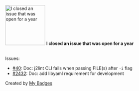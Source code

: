 <img src="https://my-badges.github.io/my-badges/old-issue-1.png" alt="I closed an issue that was open for a year" title="I closed an issue that was open for a year" width="128">
<strong>I closed an issue that was open for a year</strong>
<br><br>

Issues:

- <a href="https://github.com/aristanetworks/j2lint/issues/40">#40</a>: Doc: j2lint CLI fails when passing FILE(s) after `-i` flag
- <a href="https://github.com/aristanetworks/avd/issues/2432">#2432</a>: Doc: add libyaml requirement for development


Created by <a href="https://github.com/my-badges/my-badges">My Badges</a>